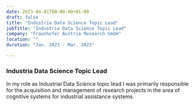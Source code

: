 ```yaml
---
date: 2023-04-01T00:00:00+01:00
draft: false
title: "Industria Data Science Topic Lead"
jobTitle: "Industria Data Science Topic Lead"
company: "Fraunhofer Austria Research GmbH"
location: ""
duration: "Jan. 2023 - Mar. 2023"

---
```

### Industria Data Science Topic Lead

In my role as Industrial Data Science topic lead I was primarily responsible for the acquisition
and management of research projects in the area of cognitive systems for industrial assistance
systems.